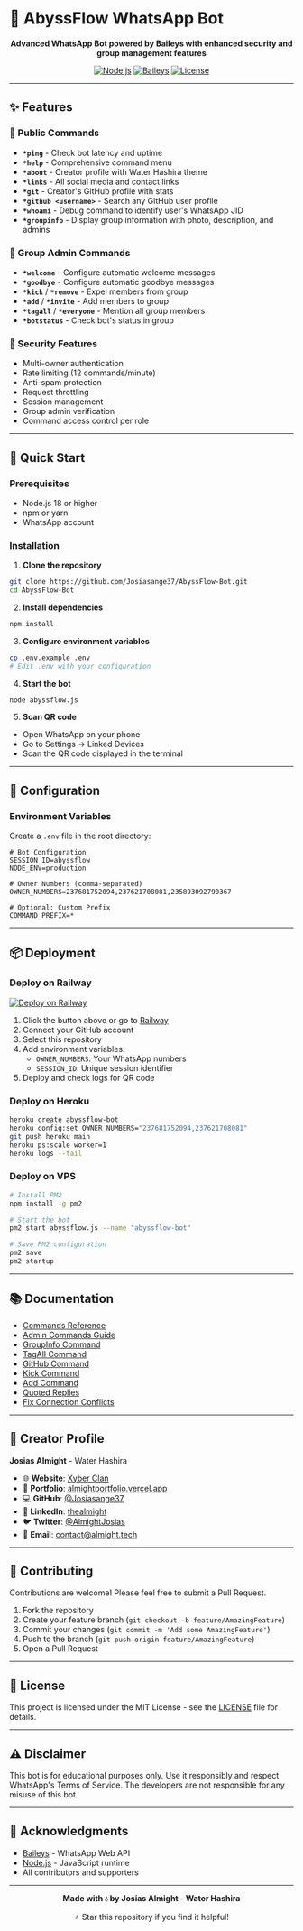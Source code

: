 # 🌊 AbyssFlow WhatsApp Bot

<div align="center">

**Advanced WhatsApp Bot powered by Baileys with enhanced security and group management features**

[![Node.js](https://img.shields.io/badge/Node.js-18+-green.svg)](https://nodejs.org/)
[![Baileys](https://img.shields.io/badge/Baileys-6.7.5-blue.svg)](https://github.com/WhiskeySockets/Baileys)
[![License](https://img.shields.io/badge/License-MIT-yellow.svg)](LICENSE)

</div>

---

## ✨ Features

### 🎯 Public Commands
- **`*ping`** - Check bot latency and uptime
- **`*help`** - Comprehensive command menu
- **`*about`** - Creator profile with Water Hashira theme
- **`*links`** - All social media and contact links
- **`*git`** - Creator's GitHub profile with stats
- **`*github <username>`** - Search any GitHub user profile
- **`*whoami`** - Debug command to identify user's WhatsApp JID
- **`*groupinfo`** - Display group information with photo, description, and admins

### 👑 Group Admin Commands
- **`*welcome`** - Configure automatic welcome messages
- **`*goodbye`** - Configure automatic goodbye messages
- **`*kick`** / **`*remove`** - Expel members from group
- **`*add`** / **`*invite`** - Add members to group
- **`*tagall`** / **`*everyone`** - Mention all group members
- **`*botstatus`** - Check bot's status in group

### 🔐 Security Features
- Multi-owner authentication
- Rate limiting (12 commands/minute)
- Anti-spam protection
- Request throttling
- Session management
- Group admin verification
- Command access control per role

---

## 🚀 Quick Start

### Prerequisites
- Node.js 18 or higher
- npm or yarn
- WhatsApp account

### Installation

1. **Clone the repository**
```bash
git clone https://github.com/Josiasange37/AbyssFlow-Bot.git
cd AbyssFlow-Bot
```

2. **Install dependencies**
```bash
npm install
```

3. **Configure environment variables**
```bash
cp .env.example .env
# Edit .env with your configuration
```

4. **Start the bot**
```bash
node abyssflow.js
```

5. **Scan QR code**
- Open WhatsApp on your phone
- Go to Settings → Linked Devices
- Scan the QR code displayed in the terminal

---

## 🔧 Configuration

### Environment Variables

Create a `.env` file in the root directory:

```env
# Bot Configuration
SESSION_ID=abyssflow
NODE_ENV=production

# Owner Numbers (comma-separated)
OWNER_NUMBERS=237681752094,237621708081,235893092790367

# Optional: Custom Prefix
COMMAND_PREFIX=*
```

---

## 📦 Deployment

### Deploy on Railway

[![Deploy on Railway](https://railway.app/button.svg)](https://railway.app/new)

1. Click the button above or go to [Railway](https://railway.app/)
2. Connect your GitHub account
3. Select this repository
4. Add environment variables:
   - `OWNER_NUMBERS`: Your WhatsApp numbers
   - `SESSION_ID`: Unique session identifier
5. Deploy and check logs for QR code

### Deploy on Heroku

```bash
heroku create abyssflow-bot
heroku config:set OWNER_NUMBERS="237681752094,237621708081"
git push heroku main
heroku ps:scale worker=1
heroku logs --tail
```

### Deploy on VPS

```bash
# Install PM2
npm install -g pm2

# Start the bot
pm2 start abyssflow.js --name "abyssflow-bot"

# Save PM2 configuration
pm2 save
pm2 startup
```

---

## 📚 Documentation

- [Commands Reference](COMMANDS.md)
- [Admin Commands Guide](ADMIN_COMMANDS.md)
- [GroupInfo Command](docs/GROUPINFO_COMMAND.md)
- [TagAll Command](docs/TAGALL_COMMAND.md)
- [GitHub Command](docs/GITHUB_COMMAND.md)
- [Kick Command](docs/KICK_COMMAND.md)
- [Add Command](docs/ADD_COMMAND.md)
- [Quoted Replies](docs/QUOTED_REPLIES.md)
- [Fix Connection Conflicts](docs/FIX_CONNECTION_CONFLICT.md)

---

## 🎨 Creator Profile

**Josias Almight** - Water Hashira

- 🌐 **Website**: [Xyber Clan](https://xyber-clan.vercel.app/)
- 💼 **Portfolio**: [almightportfolio.vercel.app](https://almightportfolio.vercel.app/)
- 💻 **GitHub**: [@Josiasange37](https://github.com/Josiasange37)
- 💼 **LinkedIn**: [thealmight](https://www.linkedin.com/in/thealmight)
- 🐦 **Twitter**: [@AlmightJosias](https://twitter.com/AlmightJosias)
- 📧 **Email**: contact@almight.tech

---

## 🤝 Contributing

Contributions are welcome! Please feel free to submit a Pull Request.

1. Fork the repository
2. Create your feature branch (`git checkout -b feature/AmazingFeature`)
3. Commit your changes (`git commit -m 'Add some AmazingFeature'`)
4. Push to the branch (`git push origin feature/AmazingFeature`)
5. Open a Pull Request

---

## 📝 License

This project is licensed under the MIT License - see the [LICENSE](LICENSE) file for details.

---

## ⚠️ Disclaimer

This bot is for educational purposes only. Use it responsibly and respect WhatsApp's Terms of Service. The developers are not responsible for any misuse of this bot.

---

## 🙏 Acknowledgments

- [Baileys](https://github.com/WhiskeySockets/Baileys) - WhatsApp Web API
- [Node.js](https://nodejs.org/) - JavaScript runtime
- All contributors and supporters

---

<div align="center">

**Made with 💧 by Josias Almight - Water Hashira**

⭐ Star this repository if you find it helpful!

</div>
